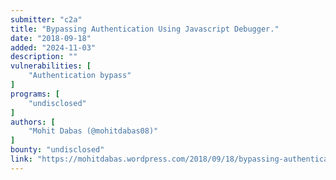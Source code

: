 ```yaml
---
submitter: "c2a"
title: "Bypassing Authentication Using Javascript Debugger."
date: "2018-09-18"
added: "2024-11-03"
description: ""
vulnerabilities: [
    "Authentication bypass"
]
programs: [
    "undisclosed"
]
authors: [
    "Mohit Dabas (@mohitdabas08)"
]
bounty: "undisclosed"
link: "https://mohitdabas.wordpress.com/2018/09/18/bypassing-authentication-using-javascript-debugger/"
---
```




